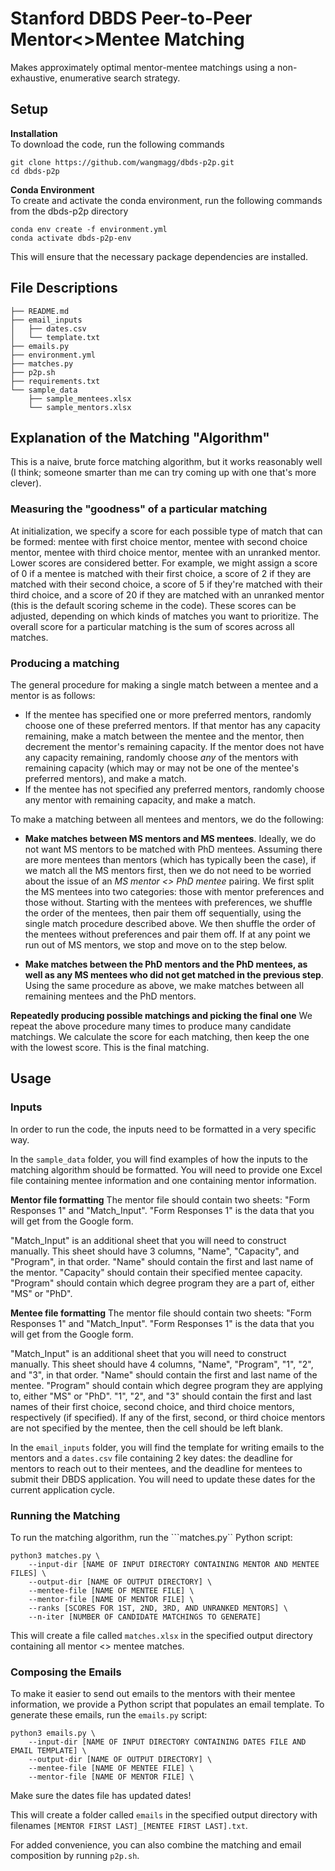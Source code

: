 # Stanford DBDS Peer-to-Peer Mentor<>Mentee Matching
Makes approximately optimal mentor-mentee matchings using a non-exhaustive, enumerative search strategy. 

## Setup
__Installation__ <br />
To download the code, run the following commands <br />
```
git clone https://github.com/wangmagg/dbds-p2p.git
cd dbds-p2p
```
__Conda Environment__ <br />
To create and activate the conda environment, run the following commands from the dbds-p2p directory <br />
```
conda env create -f environment.yml
conda activate dbds-p2p-env
```
This will ensure that the necessary package dependencies are installed.

## File Descriptions
```
├── README.md 
├── email_inputs
│   ├── dates.csv
│   └── template.txt
├── emails.py
├── environment.yml
├── matches.py
├── p2p.sh
├── requirements.txt
└── sample_data
    ├── sample_mentees.xlsx
    └── sample_mentors.xlsx
```

## Explanation of the Matching "Algorithm"
This is a naive, brute force matching algorithm, but it works reasonably well (I think; someone smarter than me can try coming up with one that's more clever). 

### Measuring the "goodness" of a particular matching
At initialization, we specify a score for each possible type of match that can be formed: mentee with first choice mentor, mentee with second choice mentor, mentee with third choice mentor, mentee with an unranked mentor. Lower scores are considered better. For example, we might assign a score of 0 if a mentee is matched with their first choice, a score of 2 if they are matched with their second choice, a score of 5 if they're matched with their third choice, and a score of 20 if they are matched with an unranked mentor (this is the default scoring scheme in the code). These scores can be adjusted, depending on which kinds of matches you want to prioritize. The overall score for a particular matching is the sum of scores across all matches. 

### Producing a matching
The general procedure for making a single match between a mentee and a mentor is as follows: 
* If the mentee has specified one or more preferred mentors, randomly choose one of these preferred mentors. If that mentor has any capacity remaining, make a match between the mentee and the mentor, then decrement the mentor's remaining capacity. If the mentor does not have any capacity remaining, randomly choose _any_ of the mentors with remaining capacity (which may or may not be one of the mentee's preferred mentors), and make a match.
* If the mentee has not specified any preferred mentors, randomly choose any mentor with remaining capacity, and make a match.

To make a matching between all mentees and mentors, we do the following:
* __Make matches between MS mentors and MS mentees__. Ideally, we do not want MS mentors to be matched with PhD mentees. Assuming there are more mentees than mentors (which has typically been the case), if we match all the MS mentors first, then we do not need to be worried about the issue of an _MS mentor <> PhD mentee_ pairing. We first split the MS mentees into two categories: those with mentor preferences and those without. Starting with the mentees with preferences, we shuffle the order of the mentees, then pair them off sequentially, using the single match procedure described above. We then shuffle the order of the mentees without preferences and pair them off. If at any point we run out of MS mentors, we stop and move on to the step below.

* __Make matches between the PhD mentors and the PhD mentees, as well as any MS mentees who did not get matched in the previous step__. Using the same procedure as above, we make matches between all remaining mentees and the PhD mentors. 

__Repeatedly producing possible matchings and picking the final one__
We repeat the above procedure many times to produce many candidate matchings. We calculate the score for each matching, then keep the one with the lowest score. This is the final matching.


## Usage
### Inputs
In order to run the code, the inputs need to be formatted in a very specific way. 

In the ```sample_data``` folder, you will find examples of how the inputs to the matching algorithm should be formatted. You will need to provide one Excel file containing mentee information and one containing mentor information. 

__Mentor file formatting__
The mentor file should contain two sheets: "Form Responses 1" and "Match_Input". "Form Responses 1" is the data that you will get from the Google form.

"Match_Input" is an additional sheet that you will need to construct manually. This sheet should have 3 columns, "Name", "Capacity", and "Program", in that order. "Name" should contain the first and last name of the mentor. "Capacity" should contain their specified mentee capacity. "Program" should contain which degree program they are a part of, either "MS" or "PhD". 

__Mentee file formatting__
The mentor file should contain two sheets: "Form Responses 1" and "Match_Input". "Form Responses 1" is the data that you will get from the Google form.

"Match_Input" is an additional sheet that you will need to construct manually. This sheet should have 4 columns, "Name", "Program", "1", "2", and "3", in that order. "Name" should contain the first and last name of the mentee. "Program" should contain which degree program they are applying to, either "MS" or "PhD". "1", "2", and "3" should contain the first and last names of their first choice, second choice, and third choice mentors, respectively (if specified). If any of the first, second, or third choice mentors are not specified by the mentee, then the cell should be left blank.

In the ```email_inputs``` folder, you will find the template for writing emails to the mentors and a ```dates.csv``` file containing 2 key dates: the deadline for mentors to reach out to their mentees, and the deadline for mentees to submit their DBDS application. You will need to update these dates for the current application cycle.

### Running the Matching
To run the matching algorithm, run the ```matches.py`` Python script:
```
python3 matches.py \
    --input-dir [NAME OF INPUT DIRECTORY CONTAINING MENTOR AND MENTEE FILES] \
    --output-dir [NAME OF OUTPUT DIRECTORY] \
    --mentee-file [NAME OF MENTEE FILE] \
    --mentor-file [NAME OF MENTOR FILE] \
    --ranks [SCORES FOR 1ST, 2ND, 3RD, AND UNRANKED MENTORS] \
    --n-iter [NUMBER OF CANDIDATE MATCHINGS TO GENERATE]
```
This will create a file called ```matches.xlsx``` in the specified output directory containing all mentor <> mentee matches.

### Composing the Emails
To make it easier to send out emails to the mentors with their mentee information, we provide a Python script that populates an email template. To generate these emails, run the ```emails.py``` script:

```
python3 emails.py \
    --input-dir [NAME OF INPUT DIRECTORY CONTAINING DATES FILE AND EMAIL TEMPLATE] \
    --output-dir [NAME OF OUTPUT DIRECTORY] \
    --mentee-file [NAME OF MENTEE FILE] \
    --mentor-file [NAME OF MENTOR FILE] \
```
Make sure the dates file has updated dates!

This will create a folder called ```emails``` in the specified output directory with filenames ```[MENTOR FIRST LAST]_[MENTEE FIRST LAST].txt```. 

For added convenience, you can also combine the matching and email composition by running ```p2p.sh```.



